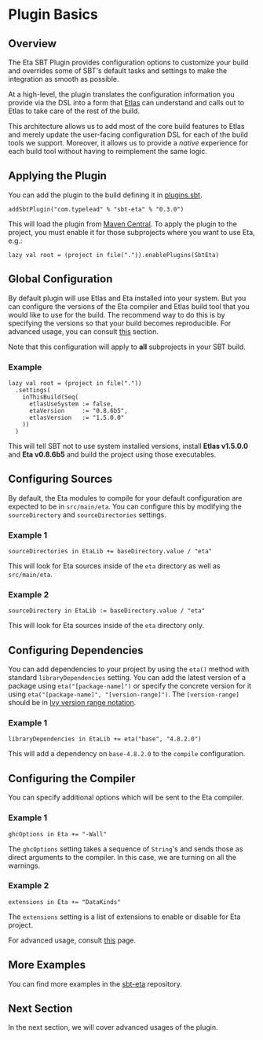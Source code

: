 # Plugin Basics

## Overview

The Eta SBT Plugin provides configuration options to customize your build and overrides some of SBT's default tasks and settings to make the integration as smooth as possible.

At a high-level, the plugin translates the configuration information you provide via the DSL into a form that [Etlas](/docs/user-guides/etlas-user-guide/introduction/what-is-etlas) can understand and calls out to Etlas to take care of the rest of the build.

This architecture allows us to add most of the core build features to Etlas and merely update the user-facing configuration DSL for each of the build tools we support. Moreover, it allows us to provide a *native* experience for each build tool without having to reimplement the same logic.

## Applying the Plugin

You can add the plugin to the build defining it in [plugins.sbt](https://www.scala-sbt.org/1.0/docs/Using-Plugins.html#Declaring+a+plugin).

```sbtshell
addSbtPlugin("com.typelead" % "sbt-eta" % "0.3.0")
```

This will load the plugin from [Maven Central](https://mvnrepository.com/repos/central). To apply the plugin to the project, you must enable it for those subprojects where you want to use Eta, e.g.:

```sbtshell
lazy val root = (project in file(".")).enablePlugins(SbtEta)
```

## Global Configuration

By default plugin will use Etlas and Eta installed into your system. But you can configure the versions of the Eta compiler and Etlas build tool that you would like to use for the build. The recommend way to do this is by specifying the versions so that your build becomes reproducible. For advanced usage, you can consult [this](/docs/user-guides/sbt-user-guide/advanced-configuration/global-configuration) section.

Note that this configuration will apply to **all** subprojects in your SBT build.

### Example

```sbtshell
lazy val root = (project in file("."))
  .settings(
    inThisBuild(Seq(
      etlasUseSystem := false,
      etaVersion     := "0.8.6b5",
      etlasVersion   := "1.5.0.0"
    ))
  )
```

This will tell SBT not to use system installed versions, install **Etlas v1.5.0.0** and **Eta v0.8.6b5** and build the project using those executables.

## Configuring Sources

By default, the Eta modules to compile for your default configuration are expected to be in `src/main/eta`. You can configure this by modifying the `sourceDirectory` and `sourceDirectories` settings.

### Example 1

```sbtshell
sourceDirectories in EtaLib += baseDirectory.value / "eta"
```

This will look for Eta sources inside of the `eta` directory as well as `src/main/eta`.

### Example 2

```sbtshell
sourceDirectory in EtaLib := baseDirectory.value / "eta"
```

This will look for Eta sources inside of the `eta` directory only.

## Configuring Dependencies

You can add dependencies to your project by using the `eta()` method with standard `libraryDependencies` setting. You can add the latest version of a package using `eta("[package-name]")` or specify the concrete version for it using `eta("[package-name]", "[version-range]")`. The `[version-range]` should be in [Ivy version range notation](/docs/user-guides/sbt-user-guide/advanced-configuration/dependency-management#eta-packages).

### Example 1

```sbtshell
libraryDependencies in EtaLib += eta("base", "4.8.2.0")
```

This will add a dependency on `base-4.8.2.0` to the `compile` configuration.

## Configuring the Compiler

You can specify additional options which will be sent to the Eta compiler.

### Example 1

```sbtshell
ghcOptions in Eta += "-Wall"
```

The `ghcOptions` setting takes a sequence of `String`'s and sends those as direct arguments to the compiler. In this case, we are turning on all the warnings.

### Example 2

```sbtshell
extensions in Eta += "DataKinds"
```

The `extensions` setting is a list of extensions to enable or disable for Eta project.

For advanced usage, consult [this](/docs/user-guides/sbt-user-guide/advanced-configuration/compiler-configuration) page.

## More Examples

You can find more examples in the [sbt-eta](https://github.com/typelead/sbt-eta/tree/master) repository.

## Next Section

In the next section, we will cover advanced usages of the plugin.
